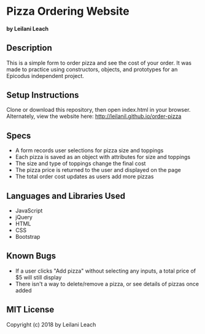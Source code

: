 # Pizza Ordering Website
#### by Leilani Leach

## Description

This is a simple form to order pizza and see the cost of your order. It was made to practice using constructors, objects, and prototypes for an Epicodus independent project.

## Setup Instructions

Clone or download this repository, then open index.html in your browser.
Alternately, view the website here: http://leilanil.github.io/order-pizza

## Specs

* A form records user selections for pizza size and toppings
* Each pizza is saved as an object with attributes for size and toppings
* The size and type of toppings change the final cost
* The pizza price is returned to the user and displayed on the page
* The total order cost updates as users add more pizzas

## Languages and Libraries Used
* JavaScript
* jQuery
* HTML
* CSS
* Bootstrap

## Known Bugs
* If a user clicks "Add pizza" without selecting any inputs, a total price of $5 will still display
* There isn't a way to delete/remove a pizza, or see details of pizzas once added

## MIT License
Copyright (c) 2018 by Leilani Leach
